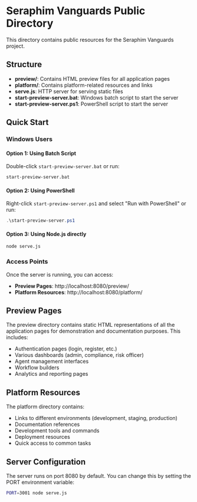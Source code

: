 # Seraphim Vanguards Public Directory

This directory contains public resources for the Seraphim Vanguards project.

## Structure

- **preview/**: Contains HTML preview files for all application pages
- **platform/**: Contains platform-related resources and links
- **serve.js**: HTTP server for serving static files
- **start-preview-server.bat**: Windows batch script to start the server
- **start-preview-server.ps1**: PowerShell script to start the server

## Quick Start

### Windows Users

#### Option 1: Using Batch Script
Double-click `start-preview-server.bat` or run:
```bash
start-preview-server.bat
```

#### Option 2: Using PowerShell
Right-click `start-preview-server.ps1` and select "Run with PowerShell" or run:
```powershell
.\start-preview-server.ps1
```

#### Option 3: Using Node.js directly
```bash
node serve.js
```

### Access Points

Once the server is running, you can access:
- **Preview Pages**: http://localhost:8080/preview/
- **Platform Resources**: http://localhost:8080/platform/

## Preview Pages

The preview directory contains static HTML representations of all the application pages for demonstration and documentation purposes. This includes:
- Authentication pages (login, register, etc.)
- Various dashboards (admin, compliance, risk officer)
- Agent management interfaces
- Workflow builders
- Analytics and reporting pages

## Platform Resources

The platform directory contains:
- Links to different environments (development, staging, production)
- Documentation references
- Development tools and commands
- Deployment resources
- Quick access to common tasks

## Server Configuration

The server runs on port 8080 by default. You can change this by setting the PORT environment variable:
```bash
PORT=3001 node serve.js
```